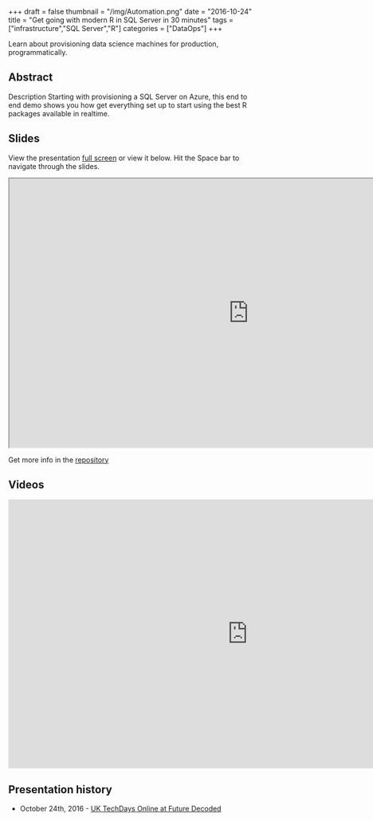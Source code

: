 +++
draft = false
thumbnail = "/img/Automation.png"
date = "2016-10-24"
title = "Get going with modern R in SQL Server in 30 minutes"
tags = ["infrastructure","SQL Server","R"]
categories = ["DataOps"]
+++

Learn about provisioning data science machines for production, programmatically.

## Abstract
Description
Starting with provisioning a SQL Server on Azure, this end to end demo shows you how get everything set up to start using the best R packages available in realtime.

## Slides
View the presentation [full screen](http://stephlocke.info/Rtraining/RonSQLServer.html) or view it below. Hit the Space bar to navigate through the slides.

<iframe src="http://stephlocke.info/Rtraining/RonSQLServer.html" width="960" height="540"></iframe>

Get more info in the [repository](https://github.com/stephlocke/SQLServerVM-tidyverse)

## Videos
<iframe src="https://channel9.msdn.com/Events/TechDaysOnline/UK-TechDays-Online--Future-Decoded/Get-going-with-modern-R-in-SQL-Server-in-30-minutes/player" width="960" height="540" allowFullScreen frameBorder="0"></iframe>

## Presentation history
- October 24th, 2016 - [UK TechDays Online at Future Decoded](http://budapest.satrdays.org)
